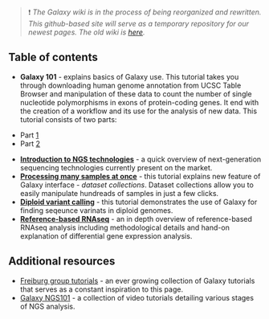 > :exclamation: *The Galaxy wiki is in the process of being reorganized and rewritten. This github-based site will serve as a temporary repository for our newest pages. The old wiki is [here](https://wiki.galaxyproject.org/).*

## Table of contents
 * **Galaxy 101** - explains basics of Galaxy use. This tutorial takes you through downloading human genome annotation from UCSC Table Browser and manipulation of these data to count the number of single nucleotide polymorphisms in exons of protein-coding genes. It end with the creation of a workflow and its use for the analysis of new data. This tutorial consists of two parts:
  - Part [1](Galaxy101-1)
  - Part [2](Galaxy101-2)
 * [**Introduction to NGS technologies**](Introduction-to-NGS-technologies) - a quick overview of next-generation sequencing technologies currently present on the market.
 * [**Processing many samples at once**](https://galaxyproject.org/tutorials/collections/) - this tutorial explains new feature of Galaxy interface - *dataset collections*. Dataset collections allow you to easily manipulate hundreads of samples in just a few clicks.
 * [**Diploid variant calling**](Diploid-variant-calling) - this tutorial demonstrates the use of Galaxy for finding seqeunce varinats in diploid genomes.
 * [**Reference-based RNAseq**](Reference-based-RNA-seq) - an in depth overview of reference-based RNAseq analysis including methodological details and hand-on explanation of differential gene expression analysis.

## Additional resources

 * [Freiburg group tutorials](https://github.com/bgruening/training-material) - an ever growing collection of Galaxy tutorials that serves as a constant inspiration to this page.
 * [Galaxy NGS101](https://wiki.galaxyproject.org/Learn/GalaxyNGS101) - a collection of video tutorials detailing various stages of NGS analysis.
